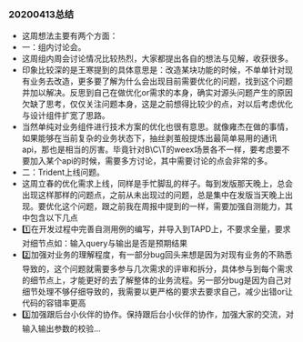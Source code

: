 ### 20200413总结

- 这周想法主要有两个方面：
- 一：组内讨论会。
- 这周组内周会讨论情况比较热烈，大家都提出各自的想法与见解，收获很多。
- 印象比较深的是王寒提到的具体意思是：改造某块功能的时候，不单单针对现有业务去改造，更多要了解为什么会出现目前需要优化的问题，找到这个问题并加以解决。反思到自己在做优化or需求的本身，确实对源头问题产生的原因欠缺了思考，仅仅关注问题本身，这是之前想得比较少的点，对以后考虑优化与设计组件扩宽了思路。
- 当然单纯对业务组件进行技术方案的优化也很有意思。就像雍杰在做的事情，如果能够在当前复杂的业务状态下，抽丝剥茧般提炼出最简单易用的通讯api，那也是相当的厉害。毕竟针对B\C\T的weex场景各不一样，要考虑要不要加入某个api的时候，需要多方讨论，其中需要讨论的点会非常的多。
- 二：Trident上线问题。
- 这周立春的优化需求上线，同样是手忙脚乱的样子。每到发版那天晚上，总会出现这样那样的问题点，之前从未出现过的问题，总是集中在发版当天晚上出现。要优化这个问题，跟之前我在周报中提到的一样，需要加强自测能力，其中包含以下几点
- 1️⃣在开发过程中完善自测用例的编写，并导入到TAPD上，不要求全量，要求对细节点如：输入query与输出是否是预期结果
- 2️⃣加强对业务的理解程度，有一部分bug回头来想是因为对现有业务的不熟悉导致的，这个问题就需要多参与几次需求的评审和拆分，具体参与到每个需求的细节点上，才能更好的去了解整体的业务流程。另一部分bug是因为自己对细节处理不够仔细导致的，我需要以更严格的要求去要求自己，减少出错or让代码的容错率更高
- 3️⃣加强跟后台小伙伴的协作。保持跟后台小伙伴的协作，加强大家的交流，对输入输出参数的校验...

